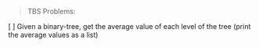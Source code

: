 > TBS Problems:

[ ] Given a binary-tree, get the average value of each level of the tree (print the average values as a list)

